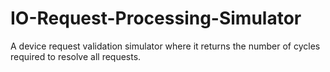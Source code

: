 # IO-Request-Processing-Simulator
A device request validation simulator where it returns the number of cycles required to resolve all requests.
